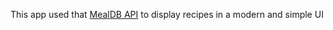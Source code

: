 This app used that [MealDB API](https://www.themealdb.com/api.php "TheMealDB") to display recipes in a modern and simple UI
